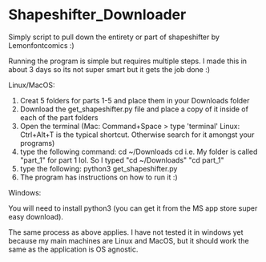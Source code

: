 # Shapeshifter_Downloader
Simply script to pull down the entirety or part of shapeshifter by Lemonfontcomics :)

Running the program is simple but requires multiple steps. I made this in about 3 days so its not super smart but it gets the job done :)

Linux/MacOS:

1. Creat 5 folders for parts 1-5 and place them in your Downloads folder
2. Download the get_shapeshifter.py file and place a copy of it inside of each of the part folders
3. Open the terminal (Mac: Command+Space > type 'terminal' Linux: Ctrl+Alt+T is the typical shortcut. Otherwise search for it amongst your programs)
4. type the following command:
  cd ~/Downloads
  cd <name of your part folder>
  i.e. My folder is called "part_1" for part 1 lol. So I typed "cd ~/Downloads" "cd part_1"
5. type the following:
  python3 get_shapeshifter.py
6. The program has instructions on how to run it :)


Windows:

You will need to install python3 (you can get it from the MS app store super easy download).

The same process as above applies. I have not tested it in windows yet because my main machines are Linux and MacOS, but it should work the same as the application is OS agnostic.
